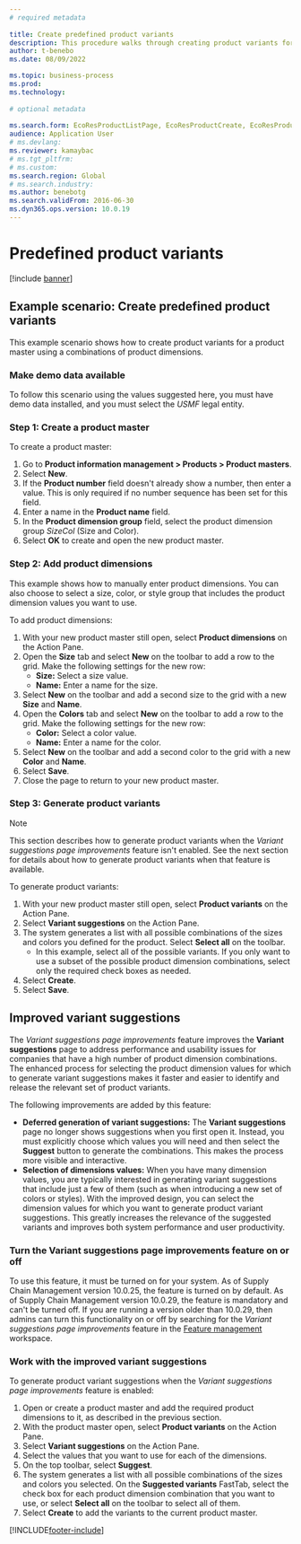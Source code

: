 ```yaml
--- 
# required metadata 
 
title: Create predefined product variants
description: This procedure walks through creating product variants for a product master using the combinations of product dimensions. 
author: t-benebo 
ms.date: 08/09/2022

ms.topic: business-process 
ms.prod:  
ms.technology:  
 
# optional metadata 
 
ms.search.form: EcoResProductListPage, EcoResProductCreate, EcoResProductDetails, EcoResProductMasterDimension, EcoResProductVariants, EcoResProductVariantSuggestions, EcoResProductVariantsPendingReleaseFormPart, EcoResProductVariantSuggestionsEnhanced 
audience: Application User 
# ms.devlang:  
ms.reviewer: kamaybac
# ms.tgt_pltfrm:  
# ms.custom:  
ms.search.region: Global
# ms.search.industry: 
ms.author: benebotg
ms.search.validFrom: 2016-06-30 
ms.dyn365.ops.version: 10.0.19
---
```

# Predefined product variants

[!include [banner](../../includes/banner.md)]

## Example scenario: Create predefined product variants

This example scenario shows how to create product variants for a product master using a combinations of product dimensions.

### Make demo data available

To follow this scenario using the values suggested here, you must have demo data installed, and you must select the *USMF* legal entity.

### Step 1: Create a product master

To create a product master:

1. Go to **Product information management > Products > Product masters**.
1. Select **New**.
1. If the **Product number** field doesn't already show a number, then enter a value. This is only required if no number sequence has been set for this field.
1. Enter a name in the **Product name** field.
1. In the **Product dimension group** field, select the product dimension group *SizeCol* (Size and Color).
1. Select **OK** to create and open the new product master.

### Step 2: Add product dimensions

This example shows how to manually enter product dimensions. You can also choose to select a size, color, or style group that includes the product dimension values you want to use.

To add product dimensions:

1. With your new product master still open, select **Product dimensions** on the Action Pane.
1. Open the **Size** tab and select **New** on the toolbar to add a row to the grid. Make the following settings for the new row:
    - **Size:** Select a size value.
    - **Name:** Enter a name for the size.
1. Select **New** on the toolbar and add a second size to the grid with a new **Size** and **Name**.
1. Open the **Colors** tab and select **New** on the toolbar to add a row to the grid. Make the following settings for the new row:
    - **Color:** Select a color value.
    - **Name:** Enter a name for the color.
1. Select **New** on the toolbar and add a second color to the grid with a new **Color** and **Name**.
1. Select **Save**.
1. Close the page to return to your new product master.

### Step 3: Generate product variants

> [!NOTE]
> This section describes how to generate product variants when the *Variant suggestions page improvements* feature isn't enabled. See the next section for details about how to generate product variants when that feature is available.

To generate product variants:

1. With your new product master still open, select **Product variants** on the Action Pane.
1. Select **Variant suggestions** on the Action Pane.
1. The system generates a list with all possible combinations of the sizes and colors you defined for the product. Select **Select all** on the toolbar.
    - In this example, select all of the possible variants. If you only want to use a subset of the possible product dimension combinations, select only the required check boxes as needed.  
1. Select **Create**.
1. Select **Save**.

## Improved variant suggestions

The *Variant suggestions page improvements* feature improves the **Variant suggestions** page to address performance and usability issues for companies that have a high number of product dimension combinations. The enhanced process for selecting the product dimension values for which to generate variant suggestions makes it faster and easier to identify and release the relevant set of product variants.

The following improvements are added by this feature:

- **Deferred generation of variant suggestions:** The **Variant suggestions** page no longer shows suggestions when you first open it. Instead, you must explicitly choose which values you will need and then select the **Suggest** button to generate the combinations. This makes the process more visible and interactive.
- **Selection of dimensions values:** When you have many dimension values, you are typically interested in generating variant suggestions that include just a few of them (such as when introducing a new set of colors or styles). With the improved design, you can select the dimension values for which you want to generate product variant suggestions. This greatly increases the relevance of the suggested variants and improves both system performance and user productivity.

### Turn the Variant suggestions page improvements feature on or off

To use this feature, it must be turned on for your system. As of Supply Chain Management version 10.0.25, the feature is turned on by default. As of Supply Chain Management version 10.0.29, the feature is mandatory and can't be turned off. If you are running a version older than 10.0.29, then admins can turn this functionality on or off by searching for the *Variant suggestions page improvements* feature in the [Feature management](../../../fin-ops-core/fin-ops/get-started/feature-management/feature-management-overview.md) workspace.

### Work with the improved variant suggestions

To generate product variant suggestions when the *Variant suggestions page improvements* feature is enabled:

1. Open or create a product master and add the required product dimensions to it, as described in the previous section.
1. With the product master open, select **Product variants** on the Action Pane.
1. Select **Variant suggestions** on the Action Pane.
1. Select the values that you want to use for each of the dimensions.
1. On the top toolbar, select **Suggest**.
1. The system generates a list with all possible combinations of the sizes and colors you selected. On the **Suggested variants** FastTab, select the check box for each product dimension combination that you want to use, or select **Select all** on the toolbar to select all of them.  
1. Select **Create** to add the variants to the current product master.

[!INCLUDE[footer-include](../../../includes/footer-banner.md)]
